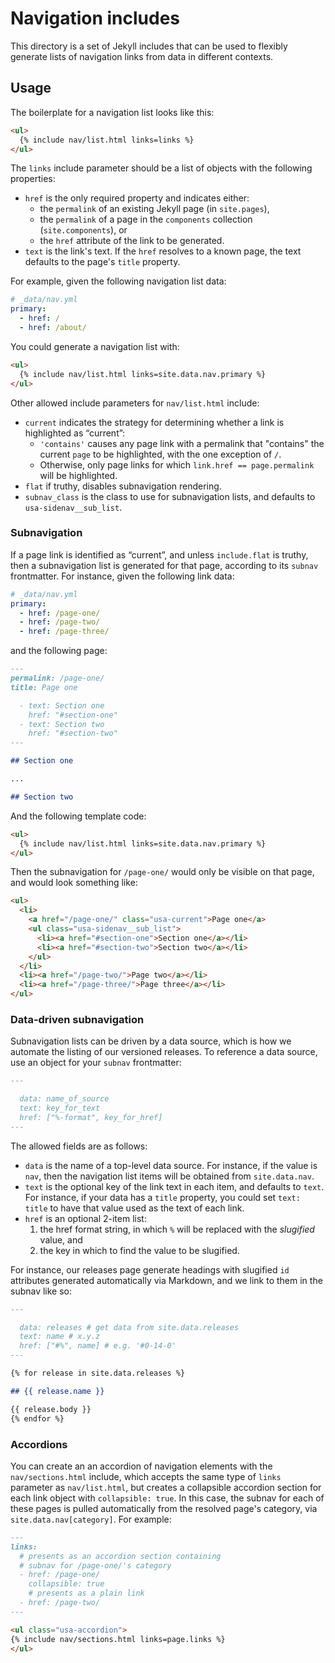 # Navigation includes

This directory is a set of Jekyll includes that can be used to flexibly
generate lists of navigation links from data in different contexts.

## Usage

The boilerplate for a navigation list looks like this:

```html
<ul>
  {% include nav/list.html links=links %}
</ul>
```

The `links` include parameter should be a list of objects with the
following properties:

- `href` is the only required property and indicates either:
  - the `permalink` of an existing Jekyll page (in `site.pages`),
  - the `permalink` of a page in the `components` collection (`site.components`), or
  - the `href` attribute of the link to be generated.
- `text` is the link's text. If the `href` resolves to a known page, the
  text defaults to the page's `title` property.

For example, given the following navigation list data:

```yaml
# _data/nav.yml
primary:
  - href: /
  - href: /about/
```

You could generate a navigation list with:

```html
<ul>
  {% include nav/list.html links=site.data.nav.primary %}
</ul>
```

Other allowed include parameters for `nav/list.html` include:

- `current` indicates the strategy for determining whether a link is
  highlighted as “current”:
  - `'contains'` causes any page link with a permalink that "contains" the
    current `page` to be highlighted, with the one exception of `/`.
  - Otherwise, only page links for which `link.href == page.permalink` will
    be highlighted.
- `flat` if truthy, disables subnavigation rendering.
- `subnav_class` is the class to use for subnavigation lists, and defaults
  to `usa-sidenav__sub_list`.

### Subnavigation

If a page link is identified as “current”, and unless `include.flat` is
truthy, then a subnavigation list is generated for that page, according to
its `subnav` frontmatter. For instance, given the following link data:

```yaml
# _data/nav.yml
primary:
  - href: /page-one/
  - href: /page-two/
  - href: /page-three/
```

and the following page:

```markdown
---
permalink: /page-one/
title: Page one

  - text: Section one
    href: "#section-one"
  - text: Section two
    href: "#section-two"
---

## Section one

...

## Section two
```

And the following template code:

```html
<ul>
  {% include nav/list.html links=site.data.nav.primary %}
</ul>
```

Then the subnavigation for `/page-one/` would only be visible on that page,
and would look something like:

```html
<ul>
  <li>
    <a href="/page-one/" class="usa-current">Page one</a>
    <ul class="usa-sidenav__sub_list">
      <li><a href="#section-one">Section one</a></li>
      <li><a href="#section-two">Section two</a></li>
    </ul>
  </li>
  <li><a href="/page-two/">Page two</a></li>
  <li><a href="/page-three/">Page three</a></li>
</ul>
```

### Data-driven subnavigation

Subnavigation lists can be driven by a data source, which is how we automate
the listing of our versioned releases. To reference a data source, use an
object for your `subnav` frontmatter:

```markdown
---

  data: name_of_source
  text: key_for_text
  href: ["%-format", key_for_href]
---
```

The allowed fields are as follows:

- `data` is the name of a top-level data source. For instance, if the value is
  `nav`, then the navigation list items will be obtained from `site.data.nav`.
- `text` is the optional key of the link text in each item, and defaults to
  `text`. For instance, if your data has a `title` property, you could set
  `text: title` to have that value used as the text of each link.
- `href` is an optional 2-item list:
  1. the href format string, in which `%` will be replaced with the _slugified_
     value, and
  1. the key in which to find the value to be slugified.

For instance, our releases page generate headings with slugified `id`
attributes generated automatically via Markdown, and we link to them in the
subnav like so:

```markdown
---

  data: releases # get data from site.data.releases
  text: name # x.y.z
  href: ["#%", name] # e.g. '#0-14-0'
---

{% for release in site.data.releases %}

## {{ release.name }}

{{ release.body }}
{% endfor %}
```

### Accordions

You can create an an accordion of navigation elements with the
`nav/sections.html` include, which accepts the same type of `links` parameter
as `nav/list.html`, but creates a collapsible accordion section for each link
object with `collapsible: true`. In this case, the subnav for each of these
pages is pulled automatically from the resolved page's category, via
`site.data.nav[category]`. For example:

```markdown
---
links:
  # presents as an accordion section containing
  # subnav for /page-one/'s category
  - href: /page-one/
    collapsible: true
    # presents as a plain link
  - href: /page-two/
---

<ul class="usa-accordion">
{% include nav/sections.html links=page.links %}
</ul>
```
